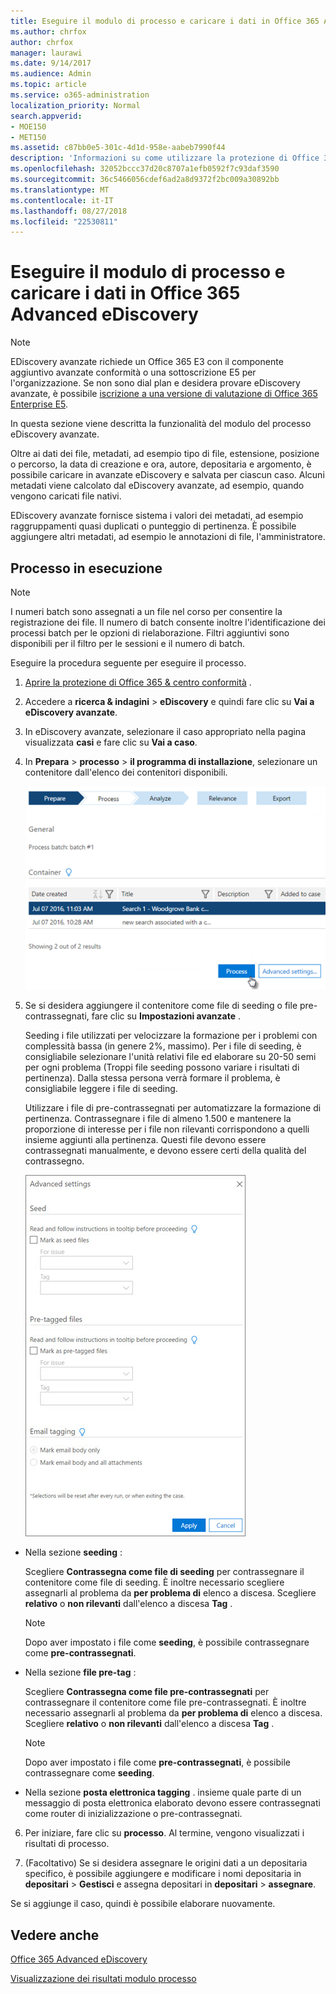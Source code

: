 ```yaml
---
title: Eseguire il modulo di processo e caricare i dati in Office 365 Advanced eDiscovery
ms.author: chrfox
author: chrfox
manager: laurawi
ms.date: 9/14/2017
ms.audience: Admin
ms.topic: article
ms.service: o365-administration
localization_priority: Normal
search.appverid:
- MOE150
- MET150
ms.assetid: c87bb0e5-301c-4d1d-958e-aabeb7990f44
description: 'Informazioni su come utilizzare la protezione di Office 365 &amp; centro conformità per accedere a Office 365 avanzate eDiscovery ed eseguire il modulo di processo per un caso.  '
ms.openlocfilehash: 32052bccc37d20c8707a1efb0592f7c93daf3590
ms.sourcegitcommit: 36c5466056cdef6ad2a8d9372f2bc009a30892bb
ms.translationtype: MT
ms.contentlocale: it-IT
ms.lasthandoff: 08/27/2018
ms.locfileid: "22530811"
---
```

# <a name="run-the-process-module-and-load-data-in-office-365-advanced-ediscovery"></a>Eseguire il modulo di processo e caricare i dati in Office 365 Advanced eDiscovery

> [!NOTE]
> EDiscovery avanzate richiede un Office 365 E3 con il componente aggiuntivo avanzate conformità o una sottoscrizione E5 per l'organizzazione. Se non sono dial plan e desidera provare eDiscovery avanzate, è possibile [iscrizione a una versione di valutazione di Office 365 Enterprise E5](https://go.microsoft.com/fwlink/p/?LinkID=698279). 
  
In questa sezione viene descritta la funzionalità del modulo del processo eDiscovery avanzate. 
  
Oltre ai dati dei file, metadati, ad esempio tipo di file, estensione, posizione o percorso, la data di creazione e ora, autore, depositaria e argomento, è possibile caricare in avanzate eDiscovery e salvata per ciascun caso. Alcuni metadati viene calcolato dal eDiscovery avanzate, ad esempio, quando vengono caricati file nativi. 
  
EDiscovery avanzate fornisce sistema i valori dei metadati, ad esempio raggruppamenti quasi duplicati o punteggio di pertinenza. È possibile aggiungere altri metadati, ad esempio le annotazioni di file, l'amministratore. 
  
## <a name="running-process"></a>Processo in esecuzione

> [!NOTE]
> I numeri batch sono assegnati a un file nel corso per consentire la registrazione dei file. Il numero di batch consente inoltre l'identificazione dei processi batch per le opzioni di rielaborazione. Filtri aggiuntivi sono disponibili per il filtro per le sessioni e il numero di batch. 
  
Eseguire la procedura seguente per eseguire il processo.
  
1. [Aprire la protezione di Office 365 &amp; centro conformità](go-to-the-securitycompliance-center.md) . 
    
2. Accedere a **ricerca &amp; indagini** \> **eDiscovery** e quindi fare clic su **Vai a eDiscovery avanzate**.
    
3. In eDiscovery avanzate, selezionare il caso appropriato nella pagina visualizzata **casi** e fare clic su **Vai a caso**.
    
4. In **Prepara** \> **processo** \> **il programma di installazione**, selezionare un contenitore dall'elenco dei contenitori disponibili.
    
    ![Fare clic su processo per aggiungere i risultati di ricerca al caso](media/50bdc55c-d378-4881-b302-31ef785fa359.png)
  
5. Se si desidera aggiungere il contenitore come file di seeding o file pre-contrassegnati, fare clic su **Impostazioni avanzate** . 
    
    Seeding i file utilizzati per velocizzare la formazione per i problemi con complessità bassa (in genere 2%, massimo). Per i file di seeding, è consigliabile selezionare l'unità relativi file ed elaborare su 20-50 semi per ogni problema (Troppi file seeding possono variare i risultati di pertinenza). Dalla stessa persona verrà formare il problema, è consigliabile leggere i file di seeding.
    
    Utilizzare i file di pre-contrassegnati per automatizzare la formazione di pertinenza. Contrassegnare i file di almeno 1.500 e mantenere la proporzione di interesse per i file non rilevanti corrispondono a quelli insieme aggiunti alla pertinenza. Questi file devono essere contrassegnati manualmente, e devono essere certi della qualità del contrassegno.
    
    ![Cattura di schermata di avanzate della pagina Impostazioni per l'elaborazione in batch i file](media/3c25cb78-4484-41e5-bd34-3753c7ab6cf2.jpg)
  
  - Nella sezione **seeding** : 
    
    Scegliere **Contrassegna come file di seeding** per contrassegnare il contenitore come file di seeding. È inoltre necessario scegliere assegnarli al problema da **per problema di** elenco a discesa. Scegliere **relativo** o **non rilevanti** dall'elenco a discesa **Tag** . 
    
    > [!NOTE]
    > Dopo aver impostato i file come **seeding**, è possibile contrassegnare come **pre-contrassegnati**. 
  
  - Nella sezione **file pre-tag** : 
    
    Scegliere **Contrassegna come file pre-contrassegnati** per contrassegnare il contenitore come file pre-contrassegnati. È inoltre necessario assegnarli al problema da **per problema di** elenco a discesa. Scegliere **relativo** o **non rilevanti** dall'elenco a discesa **Tag** . 
    
    > [!NOTE]
    > Dopo aver impostato i file come **pre-contrassegnati**, è possibile contrassegnare come **seeding**. 
  
  - Nella sezione **posta elettronica tagging** . insieme quale parte di un messaggio di posta elettronica elaborato devono essere contrassegnati come router di inizializzazione o pre-contrassegnati. 
    
6. Per iniziare, fare clic su **processo**. Al termine, vengono visualizzati i risultati di processo.
    
7. (Facoltativo) Se si desidera assegnare le origini dati a un depositaria specifico, è possibile aggiungere e modificare i nomi depositaria in **depositari** \> **Gestisci** e assegna depositari in **depositari** \> **assegnare**. 
    
Se si aggiunge il caso, quindi è possibile elaborare nuovamente.
  
## <a name="see-also"></a>Vedere anche

[Office 365 Advanced eDiscovery](office-365-advanced-ediscovery.md)
  
[Visualizzazione dei risultati modulo processo](view-process-module-results-in-advanced-ediscovery.md)

